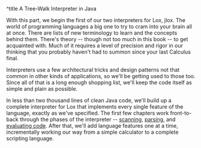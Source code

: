 ^title A Tree-Walk Interpreter in Java

With this part, we begin the first of our two interpreters for Lox, jlox. The
world of programming languages a big one to try to cram into your brain all at
once. There are lists of new terminology to learn and the concepts behind them.
There's theory -- though not too much in this book -- to get acquainted with.
Much of it requires a level of precision and rigor in our thinking that you
probably haven't had to summon since your last Calculus final.

Interpreters use a few architectural tricks and design patterns not that common
in other kinds of applications, so we'll be getting used to those too. Since all
of that is a long enough shopping list, we'll keep the code itself as simple and
plain as possible.

In less than two thousand lines of clean Java code, we'll build up a complete
interpreter for Lox that implements every single feature of the language,
exactly as we've specified. The first few chapters work front-to-back through
the phases of the interpreter -- [scanning][], [parsing][], and [evaluating
code][]. After that, we'll add language features one at a time, incrementally
working our way from a simple calculator to a complete scripting language.

[scanning]: scanning.html
[parsing]: parsing-expressions.html
[evaluating code]: evaluating-expressions.html
